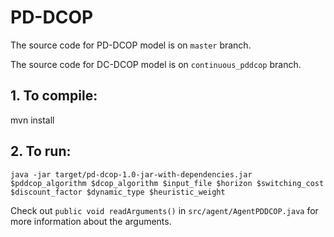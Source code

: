 # PD-DCOP

The source code for PD-DCOP model is on `master` branch. 

The source code for DC-DCOP model is on `continuous_pddcop` branch.

## 1. To compile:
mvn install

## 2. To run:
`java -jar target/pd-dcop-1.0-jar-with-dependencies.jar $pddcop_algorithm $dcop_algorithm $input_file $horizon $switching_cost $discount_factor $dynamic_type $heuristic_weight`

Check out `public void readArguments()` in `src/agent/AgentPDDCOP.java` for more information about the arguments.